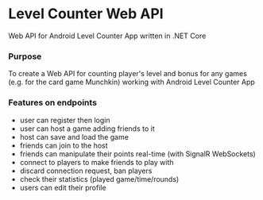 # Level Counter Web API
Web API for Android Level Counter App written in .NET Core


### Purpose
To create a Web API for counting player's level and bonus for any games (e.g. for the card game Munchkin) working with Android Level Counter App


### Features on endpoints
- user can register then login
- user can host a game adding friends to it
- host can save and load the game
- friends can join to the host
- friends can manipulate their points real-time (with SignalR WebSockets)
- connect to players to make friends to play with
- discard connection request, ban players
- check their statistics (played game/time/rounds)
- users can edit their profile